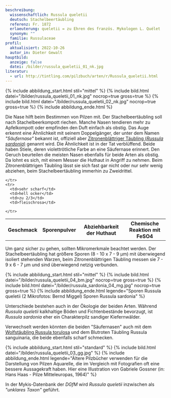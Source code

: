 ```yaml
---
beschreibung:
  wissenschaftlich: Russula queletii
  deutsch: Stachelbeertäubling
  referenz: Fr. 1872
  erlaeuterung: queletii = zu Ehren des französ. Mykologen L. Quélet
  synonym: ""
  familie: Russulaceae
profil:
  aktualisiert: 2022-10-26
  autor_in: Dieter Gewalt
hauptbild:
  anzeige: false
  datei: /bilder/russula_queletii_01_nk.jpg
literatur:
  - url: http://tintling.com/pilzbuch/arten/r/Russula_queletii.html
---
```

{% include abbildung_start.html stil="mittel" %}
{% include bild.html datei="/bilder/russula_queletii_01_nk.jpg" nocrop=true gross=true %}
{% include bild.html datei="/bilder/russula_queletii_02_nk.jpg" nocrop=true gross=true %}
{% include abbildung_ende.html %}

Die Nase hilft beim Bestimmen von Pilzen mit. Der Stachelbeertäubling soll nach Stachelbeerkompott riechen. Manche Nasen tendieren mehr zu Apfelkompott oder empfinden den Duft einfach als obstig. Das Auge erkennt eine Ähnlichkeit mit seinem Doppelgänger, der unter dem Namen *"Säufernase"* bekannt ist, offiziell aber [Zitronenblättriger Täubling (*Russula sardonia*)](/pilze/russula-sardonia-zitronenblättriger-täubling) genannt wird. Die Ähnlichkeit ist in der Tat verblüffend. Beide haben Stiele, deren violettrötliche Farbe an eine Säufernase erinnert. Den Geruch beurteilen die meisten Nasen ebenfalls für beide Arten als obstig. Da lohnt es sich, mit einem Messer die Huthaut in Angriff zu nehmen. Beim Zitronenblättrigen Täubling lässt sie sich fast gar nicht oder nur sehr wenig abziehen, beim Stachelbeertäubling immerhin zu Zweidrittel.

<div class="table-responsive">
  <table class="table taeubling">
    <tr>
      <th rowspan="2">Geschmack</th>
      <th rowspan="2">Sporenpulver</th>
      <th rowspan="2">Abziehbarkeit der Huthaut</th>
      <th colspan="3" class="text-center">Chemische Reaktion mit FeSO4</th>
    </tr>
    <tr>
      
      
    </tr>
    <tr>
      <td>sehr scharf</td>
      <td>hell ocker</td>
      <td>zu 2/3</td>
      <td>fleischrosa</td>
       
    </tr>
  </table>
</div>

Um ganz sicher zu gehen, sollten Mikromerkmale beachtet werden. Der Stachelbeertäubling hat größere Sporen (8 - 10 x 7 - 9 µm) mit überwiegend isoliert stehenden Warzen, beim Zitronenblättrigen Täubling messen sie 7 - 9 x 6 - 7 µm und sind überwiegend netzig verbunden.

{% include abbildung_start.html stil="mittel" %}
{% include bild.html datei="/bilder/russula_queletii_04_bm.jpg" nocrop=true gross=true %}
{% include bild.html datei="/bilder/russula_sardonia_04_mg.jpg" nocrop=true gross=true %}
{% include abbildung_ende.html legende="Sporen Russula queletii (2 Mikrofotos: Bernd Miggel) Sporen Russula sardonia" %}

Unterschiede bestehen auch in der Ökologie der beiden Arten. Während *Russula queletii* kalkhaltige Böden und Fichtenbestände bevorzugt, ist *Russula sardonia* eher ein Charakterpilz sandiger Kiefernwälder.  

Verwechselt werden könnten die beiden "Säufernasen" auch mit dem [Wolfstäubling Russula torulosa](/pilze/russula-torulosa-gedrungener-täubling-wolfstäubling) und dem Blutroten Täubling Russula sanguinaria, die beide ebenfalls scharf schmecken.

{% include abbildung_start.html stil="standard" %}
{% include bild.html datei="/bilder/russula_queletii_03_gg.jpg" %}
{% include abbildung_ende.html legende="Ältere Pilzbücher verwenden für die Darstellung von Pilzen Aquarelle, die im Vergleich mit Fotografien oft eine bessere Aussagekraft haben. Hier eine Illustration  von Gabriele Gossner (in: Hans Haas - Pilze Mitteleuropas, 1964)" %}

In der Mykis-Datenbank der *DGfM* wird *Russula queletii* inzwischen als *"unklares Taxon"* geführt.